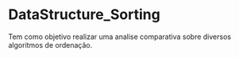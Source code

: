 # DataStructure_Sorting
Tem como objetivo realizar uma analise comparativa sobre diversos algoritmos de ordenação.
